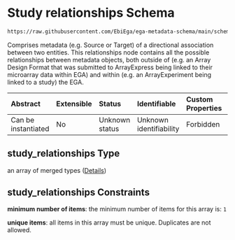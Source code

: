 # Study relationships Schema

```txt
https://raw.githubusercontent.com/EbiEga/ega-metadata-schema/main/schemas/EGA.study.json#/properties/study_relationships
```

Comprises metadata (e.g. Source or Target) of a directional association between two entities. This relationships node contains all the possible relationships between metadata objects, both outside of (e.g. an Array Design Format that was submitted to ArrayExpress being linked to their microarray data within EGA) and within (e.g. an ArrayExperiment being linked to a study) the EGA.

| Abstract            | Extensible | Status         | Identifiable            | Custom Properties | Additional Properties | Access Restrictions | Defined In                                                                 |
| :------------------ | :--------- | :------------- | :---------------------- | :---------------- | :-------------------- | :------------------ | :------------------------------------------------------------------------- |
| Can be instantiated | No         | Unknown status | Unknown identifiability | Forbidden         | Forbidden             | none                | [EGA.study.json\*](../../../schemas/EGA.study.json "open original schema") |

## study\_relationships Type

an array of merged types ([Details](ega-18-properties-study-relationships-items.md))

## study\_relationships Constraints

**minimum number of items**: the minimum number of items for this array is: `1`

**unique items**: all items in this array must be unique. Duplicates are not allowed.
